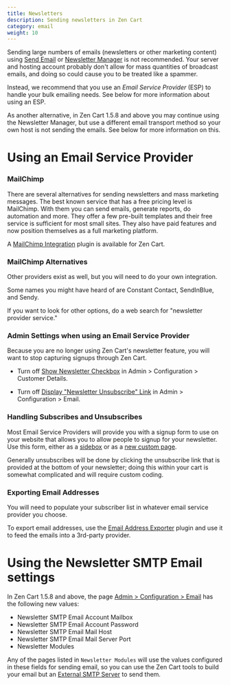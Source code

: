 ```yaml
---
title: Newsletters 
description: Sending newsletters in Zen Cart 
category: email
weight: 10
---
```


Sending large numbers of emails (newsletters or other marketing content)
using [Send Email](/user/admin_pages/tools/send_email/) or 
[Newsletter Manager](/user/admin_pages/tools/newsletter/)
is not recommended.  Your server and hosting account probably don't allow for
mass quantities of broadcast emails, and doing so could cause you to be treated like a spammer. 

Instead, we recommend that you use an *Email Service Provider* (ESP) to handle your
bulk emailing needs.  See below for more information about using an ESP. 

As another alternative, in Zen Cart 1.5.8 and above you may continue using the Newsletter Manager, but use a different email transport method so your own host is not sending the emails.  See below for more information on this.

# Using an Email Service Provider 

### MailChimp
There are several alternatives for sending newsletters and mass marketing messages.
The best known service that has a free pricing level is MailChimp. 
With them you can send emails, generate reports, do automation and more. 
They offer a few pre-built templates and their free service is sufficient for most small sites. 
They also have paid features and now position themselves as a full marketing platform.

A [MailChimp Integration](https://www.zen-cart.com/downloads.php?do=file&id=425) plugin is available for Zen Cart. 


### MailChimp Alternatives 
Other providers exist as well, but you will need to do your own integration. 

Some names you might have heard of are Constant Contact, SendInBlue, and Sendy. 

If you want to look for other options, do a web search for "newsletter provider service."

### Admin Settings when using an Email Service Provider

Because you are no longer using Zen Cart's newsletter feature, you will want to stop capturing signups through Zen Cart.

- Turn off [Show Newsletter Checkbox](/user/admin_pages/configuration/configuration_customerdetails/#show_newsletter_checkbox) in Admin > Configuration > Customer Details. 

- Turn off [Display "Newsletter Unsubscribe" Link](/user/admin_pages/configuration/configuration_email/#display_newsletter_unsubscribe_link) in Admin > Configuration > Email. 

### Handling Subscribes and Unsubscribes

Most Email Service Providers will provide you with a signup form to use on your website that allows you to allow people to signup for your newsletter.  Use this form, either as a [sidebox](/user/template/sideboxes/) or as a [new custom page](/user/customizing/add_pages/#build-a-new-custom-page). 

Generally unsubscribes will be done by clicking the unsubscribe link that is provided at the bottom of your newsletter; doing this within your cart is somewhat complicated and will require custom coding.
 
### Exporting Email Addresses 
You will need to populate your subscriber list in whatever email service provider you choose.

To export email addresses, use the [Email Address Exporter](https://www.zen-cart.com/downloads.php?do=file&id=6) plugin and use it to feed the emails into a 3rd-party provider.

# Using the Newsletter SMTP Email settings 

In Zen Cart 1.5.8 and above, the page [Admin > Configuration > Email](/user/admin_pages/configuration/configuration_email/) has the following new values: 

- Newsletter SMTP Email Account Mailbox
- Newsletter SMTP Email Account Password
- Newsletter SMTP Email Mail Host
- Newsletter SMTP Email Mail Server Port
- Newsletter Modules 

Any of the pages listed in `Newsletter Modules` will use the values configured in these fields for sending email, so you can use the Zen Cart tools to build your email but an [External SMTP Server](/user/email/external_smtp_servers/) to send them. 

